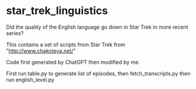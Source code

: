 # star_trek_linguistics


Did the quality of the English language go down in Star Trek in more recent series?

This contains a set of scripts from Star Trek from "http://www.chakoteya.net/"

Code first generated by ChatGPT then modified by me.

First run table.py to generate list of episodes, then fetch_transcripts.py then run english_level.py
